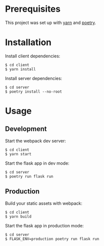 # Prerequisites

This project was set up with [yarn](https://classic.yarnpkg.com/en/docs/install/) and [poetry](https://python-poetry.org/docs/#installation).

# Installation

Install client dependencies:

```
$ cd client
$ yarn install
```

Install server dependencies:

```
$ cd server
$ poetry install --no-root
```

# Usage

## Development

Start the webpack dev server:

```
$ cd client
$ yarn start
```

Start the flask app in dev mode:

```
$ cd server
$ poetry run flask run
```

## Production

Build your static assets with webpack:

```
$ cd client
$ yarn build
```

Start the flask app in production mode:

```
$ cd server
$ FLASK_ENV=production poetry run flask run
```
